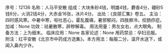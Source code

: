 序号：12136
名称：人马平安散
组成：大块朱砂4钱，明雄4钱，麝香4分，硼砂5钱6分，火消2钱4分，大赤金16张，冰片4分。
出处：《良朋汇集》卷五。
主治：四时感风寒。中暑中寒，呕吐恶心，霍乱腹痛，暑邪郁闷，四肢厥冷，绞肠痧症。
加减：None
功效：祛暑散寒，辟秽解毒。
用法用量：男左女右，点大眼角。
制备方法：上为细末。
临床应用：None
各家论述：None
用药禁忌：孕妇忌服。
附注：红平安散《北京市中药成方选集》。本方用法：每服二分，温开水送下，或闻入鼻内少许。
